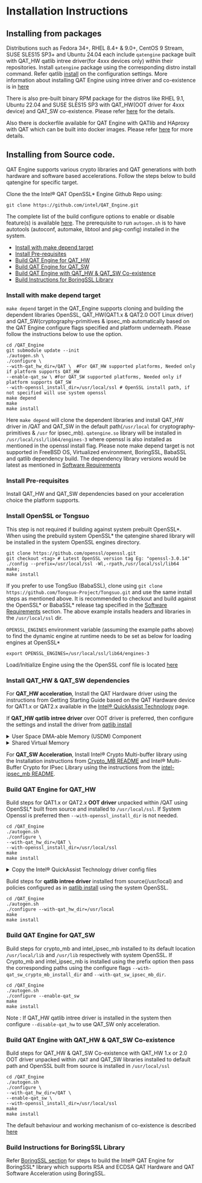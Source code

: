 # Installation Instructions

## Installing from packages
Distributions such as Fedora 34+, RHEL 8.4+ & 9.0+, CentOS 9 Stream,
SUSE SLES15 SP3+ and Ubuntu 24.04 each include `qatengine` package built
with QAT_HW qatlib intree driver(for 4xxx devices only) within their
repositories. Install `qatengine` package using the corresponding distro
install command. Refer qatlib [install](https://github.com/intel/qatlib/blob/main/INSTALL)
on the configuration settings.
More information about installing QAT Engine using intree driver and co-existence is
in [here](https://intel.github.io/quickassist/qatlib/index.html)

There is also pre-built binary RPM package for the distros like RHEL 9.1,
Ubuntu 22.04 and SUSE SLES15 SP3 with QAT_HW(OOT driver for 4xxx device) and QAT_SW
co-existence. Please refer [here](qat_common.md#binary-rpm-package)
for the details.

Also there is dockerfile available for QAT Engine with QATlib and HAproxy with QAT
which can be built into docker images.
Please refer [here](../dockerfiles/README.md) for more details.

## Installing from Source code.
QAT Engine supports various crypto libraries and QAT generations with
both hardware and software based accelerations. Follow the steps below
to build qatengine for specific target.

Clone the the Intel&reg; QAT OpenSSL\* Engine Github Repo using:
```
git clone https://github.com/intel/QAT_Engine.git
```

The complete list of the build configure options to enable or disable
feature(s) is available [here](config_options.md). The prerequisite
to run `autogen.sh` is to have autotools (autoconf, automake,
libtool and pkg-config) installed in the system.

- [Install with make depend target](#install-with-make-depend-target)
- [Install Pre-requisites](#install-pre-requisites)
- [Build QAT Engine for QAT_HW](#build-qat-engine-for-qat_hw)
- [Build QAT Engine for QAT_SW](#build-qat-engine-for-qat_sw)
- [Build QAT Engine with QAT_HW & QAT_SW Co-existence ](#build-qat-engine-with-qat_hw--qat_sw-co-existence)
- [Build Instructions for BoringSSL Library](bssl_support.md)

### Install with make depend target
`make depend`  target in the QAT_Engine supports cloning and  building
the dependent libraries OpenSSL, QAT_HW(QAT1.x & QAT2.0 OOT Linux driver) and
QAT_SW(cryptography-primitives & ipsec_mb automatically based on the QAT Engine configure
flags specified and platform underneath. Please follow the instructions below
to use the option.

```
cd /QAT_Engine
git submodule update --init
./autogen.sh \
./configure \
--with-qat_hw_dir=/QAT \  #For QAT_HW supported platforms, Needed only if platform supports QAT_HW
--enable-qat_sw \ #For QAT_SW supported platforms, Needed only if platform supports QAT_SW
--with-openssl_install_dir=/usr/local/ssl # OpenSSL install path, if not specified will use system openssl
make depend
make
make install
```

Here `make depend` will clone the dependent libraries and install QAT_HW driver in /QAT
and QAT_SW in the default path(`/usr/local` for cryptography-primitives & `/usr` for ipsec_mb).
`qatengine.so` library will be installed in `/usr/local/ssl/lib64/engines-3` where
openssl is also installed as mentioned in the openssl install flag.
Please note make depend target is not supported in FreeBSD OS, Virtualized
environment, BoringSSL, BabaSSL and qatlib dependency build.
The dependency library versions would be latest as mentioned in
[Software Requirements](software_requirements.md)

### Install Pre-requisites
Install QAT_HW and QAT_SW dependencies based on your acceleration choice the platform supports.

### Install OpenSSL or Tongsuo
This step is not required if building against system prebuilt OpenSSL\*.
When using the prebuild system OpenSSL\* the qatengine shared library will
be installed in the system OpenSSL engines directory.

```
git clone https://github.com/openssl/openssl.git
git checkout <tag> # Latest OpenSSL version tag Eg: "openssl-3.0.14"
./config --prefix=/usr/local/ssl -Wl,-rpath,/usr/local/ssl/lib64
make;
make install
```

If you prefer to use TongSuo (BabaSSL), clone using
`git clone https://github.com/Tongsuo-Project/Tongsuo.git` and use the
same install steps as mentioned above. It is recommended to checkout and build
against the OpenSSL\* or BabaSSL\* release tag specified in the
[Software Requirements](software_requirements.md) section.
The above example installs headers and libraries in the `/usr/local/ssl` dir.

`OPENSSL_ENGINES` environment variable (assuming the example paths above)
to find the dynamic engine at runtime needs to be set as below for loading engines
at OpenSSL\*

```
export OPENSSL_ENGINES=/usr/local/ssl/lib64/engines-3
```
Load/Initialize Engine using the the OpenSSL conf file is located [here](openssl_config.md)

### Install QAT_HW & QAT_SW dependencies

For **QAT_HW acceleration**, Install the QAT Hardware driver using the instructions from
Getting Starting Guide based on the QAT Hardware device for QAT1.x or QAT2.x available in the
[Intel® QuickAssist Technology](https://www.intel.com/content/www/us/en/developer/topic-technology/open/quick-assist-technology/overview.html)
page.

If **QAT_HW qatlib intree driver** over OOT driver is preferred, then configure the settings and
install the driver from [qatlib install](https://github.com/intel/qatlib/blob/main/INSTALL)

<details>
<summary>User Space DMA-able Memory (USDM) Component</summary>

The QAT_HW driver requires pinned contiguous memory allocations which is
allocated using the User Space DMA-able Memory (USDM) Component supplied within the QAT_HW
driver itself.
For Multithread use case, the USDM Component provides lockless thread specific memory
allocations which can be enabled using the below configure option while building QAT Hardware
driver. This is not needed for multiprocess use cases.

```
./configure --enable-icp-thread-specific-usdm --enable-128k-slab
```
</details>

<details>
<summary>Shared Virtual Memory</summary>

QAT gen4 devices(4xxx) supports Shared Virtual Memory (SVM) that allows the use of unpinned
user space memory avoiding the memcpy of buffers to pinned contiguous memory.
The SVM support in the driver enables passing of virtual addresses to the QAT
hardware for processing acceleration requests, i.e. addresses are the same
virtual addresses used in the calling process supporting Zero-copy. This Support
in the QAT Engine can be enabled dynamically by setting `SvmEnabled = 1` and `ATEnabled = 1`
in the QAT PF and VF device's driver config file(s) along with other prerequisites mentioned below.
This is **applicable only for OOT driver package** and not supported in qatlib intree driver.

The Following parameter needs to be enabled in BIOS and is supported only in QAT gen4 devices.

* Support for Shared Virtual Memory with Intel IOMMU
* Enable VT-d
* Enable ATS
</details>

For **QAT_SW Acceleration**, Install Intel® Crypto Multi-buffer library using the Installation instructions
from [Crypto_MB README](https://github.com/intel/cryptography-primitives/tree/develop/sources/ippcp/crypto_mb)
and Intel® Multi-Buffer Crypto for IPsec Library using the instructions
from the [intel-ipsec_mb README](https://github.com/intel/intel-ipsec-mb).

### Build QAT Engine for QAT_HW

Build steps for QAT1.x or QAT2.x **OOT driver** unpacked within /QAT using OpenSSL\*
built from source and installed to `/usr/local/ssl`.  If System Openssl
is preferred then `--with-openssl_install_dir` is not needed.

```
cd /QAT_Engine
./autogen.sh
./configure \
--with-qat_hw_dir=/QAT \
--with-openssl_install_dir=/usr/local/ssl
make
make install
```

<details>
<summary>Copy the Intel® QuickAssist Technology driver config files</summary>

This step is not needed when qatlib intree driver is used which is managed by `qatmgr`
in the qatlib. QAT Engine built against OOT Driver needs Intel&reg; QAT Driver conf files
with `[SHIM]` section instead of default `[SSL]`.
The default section name in the QAT OpenSSL\* Engine can be modified if required
by either using the engine ctrl command SET_CONFIGURATION_SECTION_NAME or by
setting the environment variable "QAT_SECTION_NAME".
The example conf files with `SHIM` section are located at `/path/to/qat_engine/qat_hw_config`

The files are grouped by acceleration device(dh895xcc or c6xx or c3xxx
or 200xx or c4xxx or 4xxx), please choose the files according to the
QAT acceleration device type in the system

The files are also split into `multi_process` and `multi_thread` based use cases.

For event driven polling based application, change the parameter `Cy$nIsPolled=1`
to `Cy$nIsPolled=2` for each instances($n) in the respective config file to use
event driven polling support. Event driven config files are only supported in Linux.
Once you have decided which config file you should use, or created your own you
should follow the procedure below to install it:

1. Stop the acceleration driver as described in the Section
"Starting/Stopping the Acceleration software" from the
Getting Started Guide available in [Intel&reg; QuickAssist Technology Driver](https://developer.intel.com/quickassist)

2. Copy the appropriate `.conf` file to `/etc` for n number of QAT devices

3. Start the acceleration driver as described in the Section
"Starting/Stopping the Acceleration software" from the
Getting Started Guide available in [Intel&reg; QuickAssist Technology Driver](https://developer.intel.com/quickassist)
</details>

Build steps for **qatlib intree driver** installed from source(/usr/local)
and policies configured as in [qatlib install](https://github.com/intel/qatlib/blob/main/INSTALL)
using the system OpenSSL.

```
cd /QAT_Engine
./autogen.sh
./configure --with-qat_hw_dir=/usr/local
make
make install
```

### Build QAT Engine for QAT_SW

Build steps for crypto_mb and intel_ipsec_mb installed to its default location
`/usr/local/lib` and `/usr/lib` respectively with system OpenSSL.
If Crypto_mb and intel_ipsec_mb is installed using the prefix option then pass
the corresponding paths using the configure flags
`--with-qat_sw_crypto_mb_install_dir` and `--with-qat_sw_ipsec_mb_dir`.

```
cd /QAT_Engine
./autogen.sh
./configure --enable-qat_sw
make
make install
```
Note : If QAT_HW qatlib intree driver is installed in the system then configure `--disable-qat_hw`
to use QAT_SW only acceleration.

### Build QAT Engine with QAT_HW & QAT_SW Co-existence 

Build steps for QAT_HW & QAT_SW Co-existence with QAT_HW 1.x or 2.0 OOT
driver unpacked within `/QAT` and QAT_SW libraries installed to default path
and OpenSSL built from source is installed in `/usr/local/ssl`

```
cd /QAT_Engine
./autogen.sh
./configure \
--with-qat_hw_dir=/QAT \
--enable-qat_sw \
--with-openssl_install_dir=/usr/local/ssl
make
make install
```

The default behaviour and working mechanism of co-existence is described
[here](qat_coex.md#qat_hw-and-qat_sw-co-existence)

### Build Instructions for BoringSSL Library

Refer [BoringSSL section](bssl_support.md)
for steps to build the  Intel® QAT Engine for BoringSSL\* library
which supports RSA and ECDSA QAT Hardware and QAT Software Acceleration using BoringSSL.
